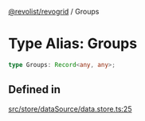 [@revolist/revogrid](README.md) / Groups

# Type Alias: Groups

```ts
type Groups: Record<any, any>;
```

## Defined in

[src/store/dataSource/data.store.ts:25](https://github.com/revolist/revogrid/blob/085a454f82e6d3229f4e3dccf86bbdacfcd5813a/src/store/dataSource/data.store.ts#L25)
